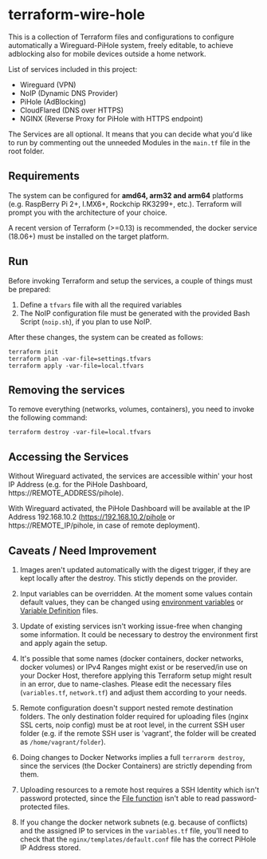 # terraform-wire-hole

This is a collection of Terraform files and configurations to configure automatically a Wireguard-PiHole system, freely editable, to achieve adblocking also for mobile devices outside a home network.

List of services included in this project:

* Wireguard (VPN)
* NoIP (Dynamic DNS Provider)
* PiHole (AdBlocking)
* CloudFlared (DNS over HTTPS)
* NGINX (Reverse Proxy for PiHole with HTTPS endpoint)

The Services are all optional. It means that you can decide what you'd like to run by commenting out the unneeded Modules in the `main.tf` file in the root folder.

## Requirements

The system can be configured for **amd64, arm32 and arm64** platforms (e.g. RaspBerry Pi 2+, I.MX6+, Rockchip RK3299+, etc.). Terraform will prompt you with the architecture of your choice.

A recent version of Terraform (>=0.13) is recommended, the docker service (18.06+) must be installed on the target platform.

## Run

Before invoking Terraform and setup the services, a couple of things must be prepared: 

1. Define a `tfvars` file with all the required variables
2. The NoIP configuration file must be generated with the provided Bash Script (`noip.sh`), if you plan to use NoIP.

After these changes, the system can be created as follows:

```
terraform init
terraform plan -var-file=settings.tfvars
terraform apply -var-file=local.tfvars
```

## Removing the services

To remove everything (networks, volumes, containers), you need to invoke the following command:

```
terraform destroy -var-file=local.tfvars
```

## Accessing the Services

Without Wireguard activated, the services are accessible within' your host IP Address (e.g. for the PiHole Dashboard, https://REMOTE_ADDRESS/pihole).

With Wireguard activated, the PiHole Dashboard will be available at the IP Address 192.168.10.2 (https://192.168.10.2/pihole or https://REMOTE_IP/pihole, in case of remote deployment).

## Caveats / Need Improvement

1. Images aren't updated automatically with the digest trigger, if they are kept locally after the destroy. This stictly depends on the provider.

2. Input variables can be overridden. At the moment some values contain default values, they can be changed using [environment variables](https://www.terraform.io/docs/language/values/variables.html) or [Variable Definition](https://www.terraform.io/language/values/variables#variable-definitions-tfvars-files) files.

3. Update of existing services isn't working issue-free when changing some information. It could be necessary to destroy the environment first and apply again the setup.

4. It's possible that some names (docker containers, docker networks, docker volumes) or IPv4 Ranges might exist or be reserved/in use on your Docker Host, therefore applying this Terraform setup might result in an error, due to name-clashes. Please edit the necessary files (`variables.tf`, `network.tf`) and adjust them according to your needs.

5. Remote configuration doesn't support nested remote destination folders. The only destination folder required for uploading files (nginx SSL certs, noip config) must be at root level, in the current SSH user folder (e.g. if the remote SSH user is 'vagrant', the folder will be created as `/home/vagrant/folder`).

6. Doing changes to Docker Networks implies a full `terrarorm destroy`, since the services (the Docker Containers) are strictly depending from them.

7. Uploading resources to a remote host requires a SSH Identity which isn't password protected, since the [File function](https://www.terraform.io/language/functions/file) isn't able to read password-protected files.

8. If you change the docker network subnets (e.g. because of conflicts) and the assigned IP to services in the `variables.tf` file, you'll need to check that the `nginx/templates/default.conf` file has the correct PiHole IP Address stored.